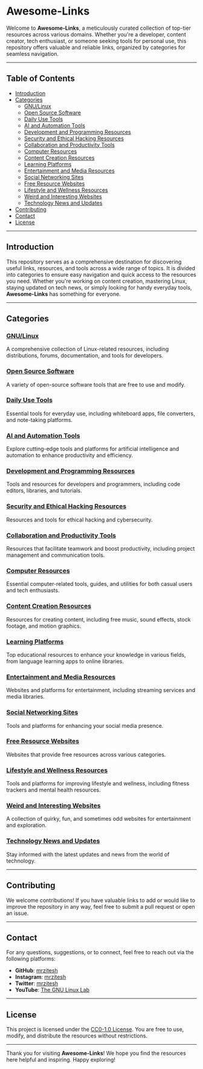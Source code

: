 # Awesome-Links

Welcome to **Awesome-Links**, a meticulously curated collection of top-tier resources across various domains. Whether you're a developer, content creator, tech enthusiast, or someone seeking tools for personal use, this repository offers valuable and reliable links, organized by categories for seamless navigation.

---

## Table of Contents

- [Introduction](#introduction)
- [Categories](#categories)
    - [GNU/Linux](./assets/gnu-linux.md)
    - [Open Source Software](./assets/open-source-software.md)
    - [Daily Use Tools](./assets/daily-use-tools.md)
    - [AI and Automation Tools](./assets/ai-and-automation-tools.md)
    - [Development and Programming Resources](./assets/development-and-programming-resources.md)
    - [Security and Ethical Hacking Resources](./assets/security-and-ethical-hacking-resources.md)
    - [Collaboration and Productivity Tools](./assets/collaboration-and-productivity-tools.md)
    - [Computer Resources](./assets/computer-resources.md)
    - [Content Creation Resources](./assets/content-creation-resources.md)
    - [Learning Platforms](./assets/learning-platforms.md)
    - [Entertainment and Media Resources](./assets/entertainment-and-media-resources.md)
    - [Social Networking Sites](./assets/social-networking-sites.md)
    - [Free Resource Websites](./assets/free-resource-websites.md)
    - [Lifestyle and Wellness Resources](./assets/lifestyle-and-wellness-resources.md)
    - [Weird and Interesting Websites](./assets/weird-and-interesting-websites.md)
    - [Technology News and Updates](./assets/technology-news-and-updates.md)
- [Contributing](#contributing)
- [Contact](#contact)
- [License](#license)

---

## Introduction

This repository serves as a comprehensive destination for discovering useful links, resources, and tools across a wide range of topics. It is divided into categories to ensure easy navigation and quick access to the resources you need. Whether you're working on content creation, mastering Linux, staying updated on tech news, or simply looking for handy everyday tools, **Awesome-Links** has something for everyone.

---

## Categories

### [GNU/Linux](./assets/gnu-linux.md)
A comprehensive collection of Linux-related resources, including distributions, forums, documentation, and tools for developers.

### [Open Source Software](./assets/open-source-software.md)
A variety of open-source software tools that are free to use and modify.

### [Daily Use Tools](./assets/daily-use-tools.md)
Essential tools for everyday use, including whiteboard apps, file converters, and note-taking platforms.

### [AI and Automation Tools](./assets/ai-and-automation-tools.md)
Explore cutting-edge tools and platforms for artificial intelligence and automation to enhance productivity and efficiency.

### [Development and Programming Resources](./assets/development-and-programming-resources.md)
Tools and resources for developers and programmers, including code editors, libraries, and tutorials.

### [Security and Ethical Hacking Resources](./assets/security-and-ethical-hacking-resources.md)
Resources and tools for ethical hacking and cybersecurity.

### [Collaboration and Productivity Tools](./assets/collaboration-and-productivity-tools.md)
Resources that facilitate teamwork and boost productivity, including project management and communication tools.

### [Computer Resources](./assets/computer-resources.md)
Essential computer-related tools, guides, and utilities for both casual users and tech enthusiasts.

### [Content Creation Resources](./assets/content-creation-resources.md)
Resources for creating content, including free music, sound effects, stock footage, and motion graphics.

### [Learning Platforms](./assets/learning-platforms.md)
Top educational resources to enhance your knowledge in various fields, from language learning apps to online libraries.

### [Entertainment and Media Resources](./assets/entertainment-and-media-resources.md)
Websites and platforms for entertainment, including streaming services and media libraries.

### [Social Networking Sites](./assets/social-networking-sites.md)
Tools and platforms for enhancing your social media presence.

### [Free Resource Websites](./assets/free-resource-websites.md)
Websites that provide free resources across various categories.

### [Lifestyle and Wellness Resources](./assets/lifestyle-and-wellness-resources.md)
Tools and platforms for improving lifestyle and wellness, including fitness trackers and mental health resources.

### [Weird and Interesting Websites](./assets/weird-and-interesting-websites.md)
A collection of quirky, fun, and sometimes odd websites for entertainment and exploration.

### [Technology News and Updates](./assets/technology-news-and-updates.md)
Stay informed with the latest updates and news from the world of technology.

---

## Contributing

We welcome contributions! If you have valuable links to add or would like to improve the repository in any way, feel free to submit a pull request or open an issue.

---

## Contact

For any questions, suggestions, or to connect, feel free to reach out via the following platforms:

- **GitHub**: [mrzitesh](https://github.com/mrzitesh)
- **Instagram**: [mrzitesh](https://instagram.com/mrzitesh)
- **Twitter**: [mrzitesh](https://twitter.com/mrzitesh)
- **YouTube**: [The GNU Linux Lab](https://www.youtube.com/@TheGnuLinuxLab)

---

## License

This project is licensed under the [CC0-1.0 License](./LICENSE). You are free to use, modify, and distribute the resources without restrictions.

---

Thank you for visiting **Awesome-Links**! We hope you find the resources here helpful and inspiring. Happy exploring!
